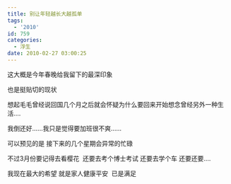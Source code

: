 ```yaml
---
title: 别让年轻越长大越孤单
tags:
  - '2010'
id: 759
categories:
  - 浮生
date: 2010-02-27 03:00:25
---
```


这大概是今年春晚给我留下的最深印象

也是挺贴切的现状

想起毛毛曾经说回国几个月之后就会怀疑为什么要回来开始想念曾经另外一种生活....

我倒还好......我只是觉得要加班很不爽......

可以预见的是 接下来的几个星期会异常的忙碌

不过3月份要记得去看樱花  还要去考个博士考试 还要去学个车 还要还要....

我现在最大的希望 就是家人健康平安  已是满足